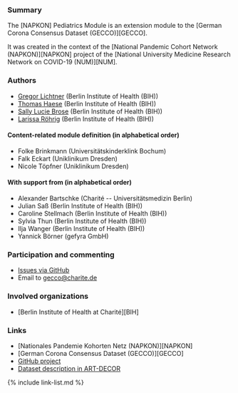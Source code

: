 ### Summary

The [NAPKON] Pediatrics Module is an extension module to the [German Corona Consensus Dataset (GECCO)][GECCO].

It was created in the context of the [National Pandemic Cohort Network (NAPKON)][NAPKON] project of the [National University Medicine Research Network on COVID-19 (NUM)][NUM].

### Authors
* [Gregor Lichtner](https://github.com/glichtner) (Berlin Institute of Health (BIH))
* [Thomas Haese](https://github.com/thaese) (Berlin Institute of Health (BIH))
* [Sally Lucie Brose](https://github.com/BroseS8927) (Berlin Institute of Health (BIH))
* [Larissa Röhrig](https://github.com/Larissa-MR) (Berlin Institute of Health (BIH))

#### Content-related module definition (in alphabetical order)
* Folke Brinkmann (Universitätskinderklink Bochum)
* Falk Eckart (Uniklinikum Dresden)
* Nicole Töpfner (Uniklinikum Dresden)

#### With support from (in alphabetical order)
* Alexander Bartschke (Charité -- Universitätsmedizin Berlin)
* Julian Saß (Berlin Institute of Health (BIH))
* Caroline Stellmach (Berlin Institute of Health (BIH))
* Sylvia Thun (Berlin Institute of Health (BIH))
* Ilja Wanger (Berlin Institute of Health (BIH))
* Yannick Börner (gefyra GmbH)

### Participation and commenting

* [Issues via GitHub](https://github.com/BIH-CEI/{{site.data.fhir.packageId}}/issues/)
* Email to [gecco@charite.de](mailto:gecco@charite.de)

### Involved organizations
* [Berlin Institute of Health at Charité][BIH]

### Links
* [Nationales Pandemie Kohorten Netz (NAPKON)][NAPKON]
* [German Corona Consensus Dataset (GECCO)][GECCO]
* [GitHub project](https://github.com/BIH-CEI/{{site.data.fhir.packageId}}/)
* [Dataset description in ART-DECOR](https://art-decor.org/art-decor/decor-datasets--covid19f-?id=2.16.840.1.113883.3.1937.777.53.1.2&effectiveDate=2020-08-12T00%3A00%3A00&conceptId=2.16.840.1.113883.3.1937.777.53.2.12&conceptEffectiveDate=2020-09-18T09%3A20%3A12&language=en-US)

{% include link-list.md %}
